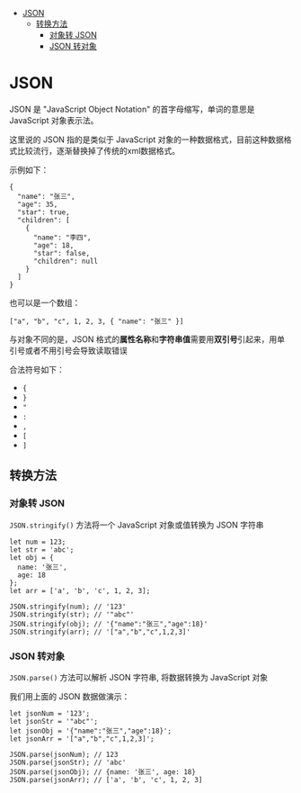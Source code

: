 <!--
 * @Description: JSON
 * @Author: shenxh
 * @Date: 2021-12-29 16:32:01
 * @LastEditors: shenxh
 * @LastEditTime: 2021-12-29 17:06:32
-->

- [JSON](#json)
  - [转换方法](#转换方法)
    - [对象转 JSON](#对象转-json)
    - [JSON 转对象](#json-转对象)

# JSON
JSON 是 "JavaScript Object Notation" 的首字母缩写，单词的意思是 JavaScript 对象表示法。

这里说的 JSON 指的是类似于 JavaScript 对象的一种数据格式，目前这种数据格式比较流行，逐渐替换掉了传统的xml数据格式。

示例如下：

```
{
  "name": "张三",
  "age": 35,
  "star": true,
  "children": [
    {
      "name": "李四",
      "age": 18,
      "star": false,
      "children": null
    }
  ]
}
```

也可以是一个数组：

```
["a", "b", "c", 1, 2, 3, { "name": "张三" }]
```

与对象不同的是，JSON 格式的**属性名称**和**字符串值**需要用**双引号**引起来，用单引号或者不用引号会导致读取错误

合法符号如下：
- `{`
- `}`
- `"`
- `:`
- `,`
- `[`
- `]`

## 转换方法

### 对象转 JSON
`JSON.stringify()` 方法将一个 JavaScript 对象或值转换为 JSON 字符串

```
let num = 123;
let str = 'abc';
let obj = {
  name: '张三',
  age: 18
};
let arr = ['a', 'b', 'c', 1, 2, 3];

JSON.stringify(num); // '123'
JSON.stringify(str); // '"abc"'
JSON.stringify(obj); // '{"name":"张三","age":18}'
JSON.stringify(arr); // '["a","b","c",1,2,3]'
```

### JSON 转对象
`JSON.parse()` 方法可以解析 JSON 字符串, 将数据转换为 JavaScript 对象

我们用上面的 JSON 数据做演示：

```
let jsonNum = '123';
let jsonStr = '"abc"';
let jsonObj = '{"name":"张三","age":18}';
let jsonArr = '["a","b","c",1,2,3]';

JSON.parse(jsonNum); // 123
JSON.parse(jsonStr); // 'abc'
JSON.parse(jsonObj); // {name: '张三', age: 18}
JSON.parse(jsonArr); // ['a', 'b', 'c', 1, 2, 3]
```
